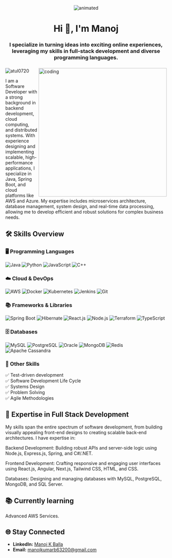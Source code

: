 <p align="center">
  <img src="https://www.aalpha.net/wp-content/uploads/2020/12/full-stack-development.gif" alt="animated" />
</p>
<h1 align="center">Hi 👋, I'm Manoj</h1>
<h3 align="center">I specialize in turning ideas into exciting online experiences, leveraging my skills in full-stack development and diverse programming languages.</h3>
<h3> </h3>
<img align="right" alt="coding" width="400" src="https://i.pinimg.com/originals/b0/4e/d5/b04ed51833a34c5c724d5231c7d89b31.gif">

<p align="left" style="margin-top: 20px;"> 
  <img src="https://komarev.com/ghpvc/?username=atul0720&label=Profile%20views&color=0e75b6&style=flat" alt="atul0720" />
</p>


I am a Software Developer with a strong background in backend development, cloud computing, and distributed systems. With experience designing and implementing scalable, high-performance applications, I specialize in Java, Spring Boot, and cloud platforms like AWS and Azure. My expertise includes microservices architecture, database management, system design, and real-time data processing, allowing me to develop efficient and robust solutions for complex business needs.

## 🛠️ Skills Overview

### 🖥️ Programming Languages  
![Java](https://img.shields.io/badge/Java-007396?style=for-the-badge&logo=java&logoColor=white) ![Python](https://img.shields.io/badge/Python-3670A0?style=for-the-badge&logo=python&logoColor=ffdd54) ![JavaScript](https://img.shields.io/badge/JavaScript-F7DF1E?style=for-the-badge&logo=javascript&logoColor=black) ![C++](https://img.shields.io/badge/C++-00599C?style=for-the-badge&logo=c%2B%2B&logoColor=white)  

### ☁️ Cloud & DevOps  
![AWS](https://img.shields.io/badge/AWS-FF9900?style=for-the-badge&logo=amazon-aws&logoColor=white) ![Docker](https://img.shields.io/badge/Docker-2496ED?style=for-the-badge&logo=docker&logoColor=white) ![Kubernetes](https://img.shields.io/badge/Kubernetes-326CE5?style=for-the-badge&logo=kubernetes&logoColor=white) ![Jenkins](https://img.shields.io/badge/Jenkins-D24939?style=for-the-badge&logo=jenkins&logoColor=white) ![Git](https://img.shields.io/badge/Git-F05032?style=for-the-badge&logo=git&logoColor=white)  

### 📚 Frameworks & Libraries  
![Spring Boot](https://img.shields.io/badge/Spring_Boot-6DB33F?style=for-the-badge&logo=spring&logoColor=white) ![Hibernate](https://img.shields.io/badge/Hibernate-59666C?style=for-the-badge&logo=hibernate&logoColor=white) ![React.js](https://img.shields.io/badge/React.js-61DAFB?style=for-the-badge&logo=react&logoColor=black) ![Node.js](https://img.shields.io/badge/Node.js-339933?style=for-the-badge&logo=node.js&logoColor=white) ![Terraform](https://img.shields.io/badge/Terraform-623CE4?style=for-the-badge&logo=terraform&logoColor=white) ![TypeScript](https://img.shields.io/badge/TypeScript-3178C6?style=for-the-badge&logo=typescript&logoColor=white)  

### 🗄️ Databases  
![MySQL](https://img.shields.io/badge/MySQL-4479A1?style=for-the-badge&logo=mysql&logoColor=white) ![PostgreSQL](https://img.shields.io/badge/PostgreSQL-336791?style=for-the-badge&logo=postgresql&logoColor=white) ![Oracle](https://img.shields.io/badge/Oracle-F80000?style=for-the-badge&logo=oracle&logoColor=white) ![MongoDB](https://img.shields.io/badge/MongoDB-47A248?style=for-the-badge&logo=mongodb&logoColor=white) ![Redis](https://img.shields.io/badge/Redis-DC382D?style=for-the-badge&logo=redis&logoColor=white) ![Apache Cassandra](https://img.shields.io/badge/Apache_Cassandra-1287B1?style=for-the-badge&logo=apache-cassandra&logoColor=white)  

### 🚀 Other Skills  
✅ Test-driven development  
✅ Software Development Life Cycle  
✅ Systems Design  
✅ Problem Solving  
✅ Agile Methodologies  


## 🚀 Expertise in Full Stack Development

My skills span the entire spectrum of software development, from building visually appealing front-end designs to creating scalable back-end architectures. I have expertise in:

Backend Development: Building robust APIs and server-side logic using Node.js, Express.js, Spring, and C#/.NET.

Frontend Development: Crafting responsive and engaging user interfaces using React.js, Angular, Next.js, Tailwind CSS, HTML, and CSS.

Databases: Designing and managing databases with MySQL, PostgreSQL, MongoDB, and SQL Server.

## 📚 **Currently learning**
Advanced AWS Services.

## 🌐 Stay Connected
- **LinkedIn:** [Manoj K Balla](https://www.linkedin.com/in/manoj6321/)
- **Email:** manojkumarb63200@gmail.com
